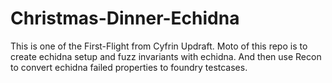 # Christmas-Dinner-Echidna

This is one of the First-Flight from Cyfrin Updraft.
Moto of this repo is to create echidna setup and fuzz invariants with echidna.
And then use Recon to convert echidna failed properties to foundry testcases.
